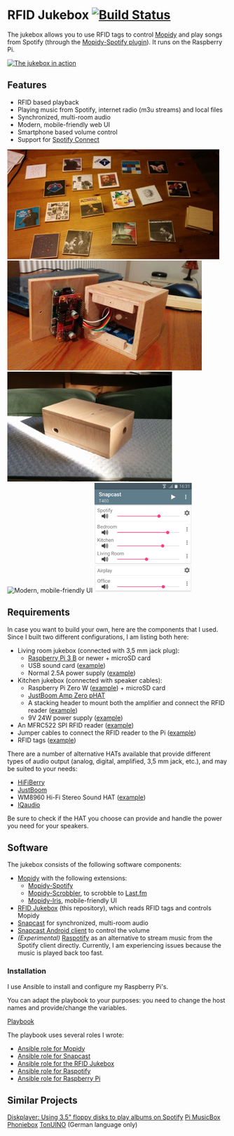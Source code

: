 # RFID Jukebox [![Build Status](https://travis-ci.com/scheleaap/rfid-jukebox.svg?branch=master)](https://travis-ci.com/scheleaap/rfid-jukebox)

The jukebox allows you to use RFID tags to control [Mopidy](https://mopidy.com/) and play songs from Spotify (through the [Mopidy-Spotify plugin](https://github.com/mopidy/mopidy-spotify)). It runs on the Raspberry Pi.

[![The jukebox in action](http://img.youtube.com/vi/uSX4JkK0TmM/0.jpg)](http://www.youtube.com/watch?v=uSX4JkK0TmM "RFID Jukebox Demo")

## Features

* RFID based playback
* Playing music from Spotify, internet radio (m3u streams) and local files
* Synchronized, multi-room audio
* Modern, mobile-friendly web UI
* Smartphone based volume control
* Support for [Spotify Connect](https://www.spotify.com/de/connect/)

<img src="doc/resources/albums_scaled.jpg" alt="Albums" height="250">
<img src="doc/resources/kitchen_scaled.jpg" alt="Kitchen jukebox" height="250">
<img src="doc/resources/living-room_scaled.jpg" alt="Living room jukebox" height="250">
<img src="https://raw.githubusercontent.com/jaedb/Iris/master/screenshot.jpg" alt="Modern, mobile-friendly UI" height="250">

<img src="https://raw.githubusercontent.com/badaix/snapcast/master/doc/snapcast_android_scaled.png" alt="Volume control with Snapcast" height="250">

## Requirements

In case you want to build your own, here are the components that I used. Since I built two different configurations, I am listing both here:
* Living room jukebox (connected with 3,5 mm jack plug):
  * [Raspberry Pi 3 B](https://www.raspberrypi.org/products/raspberry-pi-3-model-b/) or newer + microSD card
  * USB sound card
    ([example](https://www.amazon.de/dp/B00IRVQ0F8))
  * Normal 2.5A power supply ([example](https://www.raspberrypi.org/products/raspberry-pi-universal-power-supply/))
* Kitchen jukebox (connected with speaker cables):
  * Raspberry Pi Zero W
    ([example](https://www.berrybase.de/raspberry-pi-zero-wh)) + microSD card
  * [JustBoom Amp Zero pHAT](https://shop.justboom.co/products/justboom-amp-zero-phat)
  * A stacking header to mount both the amplifier and connect the RFID reader
    ([example](https://www.berrybase.de/raspberry-pi-co/raspberry-pi/bauelemente/stacking-header-f-252-r-raspberry-2x20-61-40-polig-rm-2-54))
  * 9V 24W power supply ([example](https://www.conrad.com/p/voltcraft-sps24-24w-mains-psu-adjustable-voltage-9-v-dc-12-v-dc-135-v-dc-15-v-dc-18-v-dc-20-v-dc-24-v-dc-1000-m-513003))
* An MFRC522 SPI RFID reader
  ([example](https://www.berrybase.de/raspberry-pi-co/sensoren-module/rfid-nfc/rfid-leseger-228-t-mit-spi-schnittstelle-inkl.-karte-dongle))
* Jumper cables to connect the RFID reader to the Pi
  ([example](https://www.berrybase.de/raspberry-pi-co/raspberry-pi/kabel-adapter/gpio-csi-dsi-kabel/40pin-jumper/dupont-kabel-female-150-female-trennbar))
* RFID tags
  ([example](https://www.berrybase.de/raspberry-pi-co/sensoren-module/rfid-nfc/rfid-aufkleber-rund-248-30mm-13-56mhz-1kb))

There are a number of alternative HATs available that provide different types of audio output (analog, digital, amplified, 3,5 mm jack, etc.), and may be suited to your needs:
* [HiFiBerry](https://www.hifiberry.com/)
* [JustBoom](https://www.justboom.co/)
* WM8960 Hi-Fi Stereo Sound HAT ([example](https://www.berrybase.de/raspberry-pi-co/raspberry-pi/gpio-hats-phats/audio/wm8960-hi-fi-stereo-sound-hat-f-252-r-raspberry-pi))
* [IQaudio](https://www.raspberrypi.org/blog/iqaudio-is-now-raspberry-pi/)

Be sure to check if the HAT you choose can provide and handle the power you need for your speakers.


## Software

The jukebox consists of the following software components:
* [Mopidy](https://mopidy.com/) with the following extensions:
  * [Mopidy-Spotify](https://mopidy.com/ext/spotify/)
  * [Mopidy-Scrobbler](https://mopidy.com/ext/scrobbler/), to scrobble to [Last.fm](https://www.last.fm/)
  * [Mopidy-Iris](https://mopidy.com/ext/iris/), mobile-friendly UI
* [RFID Jukebox](https://github.com/scheleaap/rfid-jukebox) (this repository), which reads RFID tags and controls Mopidy
* [Snapcast](https://github.com/badaix/snapcast) for synchronized, multi-room audio
* [Snapcast Android client](https://play.google.com/store/apps/details?id=de.badaix.snapcast&hl=nl&gl=US) to control the volume
* _(Experimental)_ [Raspotify](https://github.com/dtcooper/raspotify) as an alternative to stream music from the Spotify client directly. Currently, I am experiencing issues because the music is played back too fast.


### Installation

I use Ansible to install and configure my Raspberry Pi's.

You can adapt the playbook to your purposes:
you need to change the host names and provide/change the variables.

[Playbook](https://github.com/scheleaap/home-infrastructure)

The playbook uses several roles I wrote:

* [Ansible role for Mopidy](https://github.com/scheleaap/ansible-role-mopidy)
* [Ansible role for Snapcast](https://github.com/scheleaap/ansible-role-snapcast)
* [Ansible role for the RFID Jukebox](https://github.com/scheleaap/ansible-role-rfid-jukebox)
* [Ansible role for Raspotify](https://github.com/scheleaap/ansible-role-raspotify)
* [Ansible role for Raspberry Pi](https://github.com/scheleaap/ansible-role-raspberrypi)


## Similar Projects

[Diskplayer: Using 3.5" floppy disks to play albums on Spotify](https://www.dinofizzotti.com/blog/2020-02-05-diskplayer-using-3.5-floppy-disks-to-play-albums-on-spotify/)
[Pi MusicBox](https://www.pimusicbox.com/)
[Phoniebox](http://phoniebox.de/index-en.html)
[TonUINO](https://www.voss.earth/tonuino/) (German language only)
